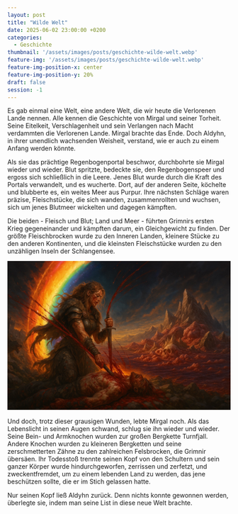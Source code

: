 ```yaml
---
layout: post
title: "Wilde Welt"
date: 2025-06-02 23:00:00 +0200
categories:
  - Geschichte
thumbnail: '/assets/images/posts/geschichte-wilde-welt.webp'
feature-img: '/assets/images/posts/geschichte-wilde-welt.webp'
feature-img-position-x: center
feature-img-position-y: 20%
draft: false
session: -1
---
```


Es gab einmal eine Welt, eine andere Welt, die wir heute die Verlorenen Lande
nennen. Alle kennen die Geschichte von Mirgal und seiner Torheit. Seine
Eitelkeit, Verschlagenheit und sein Verlangen nach Macht verdammten die
Verlorenen Lande. Mirgal brachte das Ende. Doch Aldyhn, in ihrer unendlich
wachsenden Weisheit, verstand, wie er auch zu einem Anfang werden könnte.

Als sie das prächtige Regenbogenportal beschwor, durchbohrte sie Mirgal wieder
und wieder. Blut spritzte, bedeckte sie, den Regenbogenspeer und ergoss sich
schließlich in die Leere. Jenes Blut wurde durch die Kraft des Portals
verwandelt, und es wucherte. Dort, auf der anderen Seite, köchelte und blubberte
es, ein weites Meer aus Purpur. Ihre nächsten Schläge waren präzise,
Fleischstücke, die sich wanden, zusammenrollten und wuchsen, sich um jenes
Blutmeer wickelten und dagegen kämpften.

Die beiden - Fleisch und Blut; Land und Meer - führten Grimnirs ersten Krieg
gegeneinander und kämpften darum, ein Gleichgewicht zu finden. Der größte
Fleischbrocken wurde zu den Inneren Landen, kleinere Stücke zu den anderen
Kontinenten, und die kleinsten Fleischstücke wurden zu den unzähligen Inseln der
Schlangensee.

![Aldyhn und Mirgal](/assets/images/posts/geschichte-wilde-welt.webp)

Und doch, trotz dieser grausigen Wunden, lebte Mirgal noch. Als das Lebenslicht
in seinen Augen schwand, schlug sie ihn wieder und wieder. Seine Bein- und
Armknochen wurden zur großen Bergkette Turnfjall. Andere Knochen wurden zu
kleineren Bergketten und seine zerschmetterten Zähne zu den zahlreichen
Felsbrocken, die Grimnir übersäen. Ihr Todesstoß trennte seinen Kopf von den
Schultern und sein ganzer Körper wurde hindurchgeworfen, zerrissen und zerfetzt,
und zweckentfremdet, um zu einem lebenden Land zu werden, das jene beschützen
sollte, die er im Stich gelassen hatte.

Nur seinen Kopf ließ Aldyhn zurück. Denn nichts konnte gewonnen werden,
überlegte sie, indem man seine List in diese neue Welt brachte.
